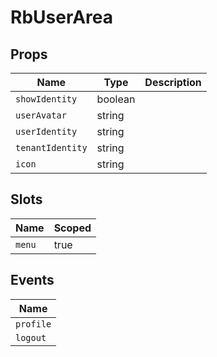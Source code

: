 # RbUserArea



## Props

| Name       | Type          | Description     |
|------------|---------------|-----------------|
| `showIdentity` | boolean |  |
| `userAvatar` | string |  |
| `userIdentity` | string |  |
| `tenantIdentity` | string |  |
| `icon` | string |  |

## Slots

| Name       | Scoped        |
|------------|---------------|
| `menu` | true |

## Events

| Name       |
|------------|
| `profile` |
| `logout` |
